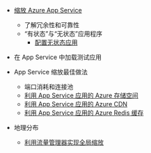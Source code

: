 * [缩放 Azure App Service](../articles/app-service-web/web-sites-scale.md)
    * 了解冗余性和可靠性
    * “有状态”与“无状态”应用程序
        * [配置无状态应用](https://azure.microsoft.com/blog/disabling-arrs-instance-affinity-in-windows-azure-web-sites/)

* 在 App Service 中加载测试应用

* App Service 缩放最佳做法
    * 端口消耗和连接池
    * [利用 App Service 应用的 Azure 存储空间](../articles/storage/storage-dotnet-how-to-use-blobs.md)
    * [利用 App Service 应用的 Azure CDN](https://www.azure.cn/documentation/articles/cdn-overview/)
    * [利用 App Service 应用的 Azure Redis 缓存](../articles/redis-cache/cache-dotnet-how-to-use-azure-redis-cache.md)

* 地理分布
    * [利用流量管理器实现全局缩放](../articles/traffic-manager/traffic-manager-overview.md)

<!---HONumber=Mooncake_0815_2016-->